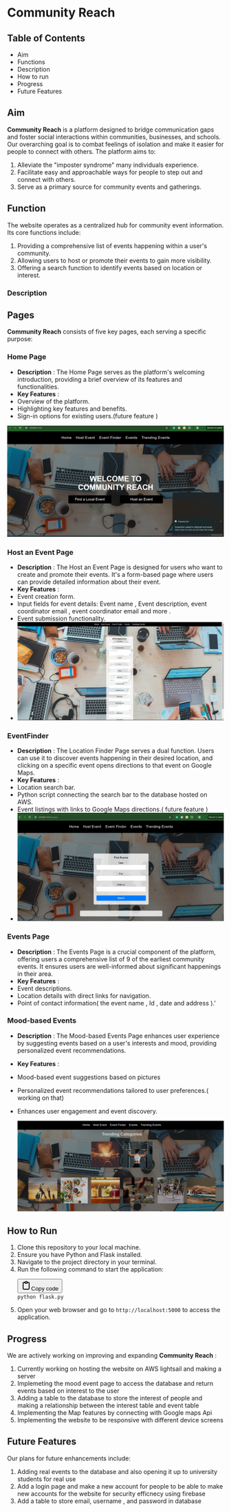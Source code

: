 # Community Reach

## Table of Contents

* Aim
* Functions
* Description
* How to run
* Progress
* Future Features

## Aim

**Community Reach** is a platform designed to bridge communication gaps and foster social interactions within communities, businesses, and schools. Our overarching goal is to combat feelings of isolation and make it easier for people to connect with others. The platform aims to:

1. Alleviate the "imposter syndrome" many individuals experience.
2. Facilitate easy and approachable ways for people to step out and connect with others.
3. Serve as a primary source for community events and gatherings.

## Function

The website operates as a centralized hub for community event information. Its core functions include:

1. Providing a comprehensive list of events happening within a user's community.
2. Allowing users to host or promote their events to gain more visibility.
3. Offering a search function to identify events based on location or interest.

### Description

## Pages

**Community Reach** consists of five key pages, each serving a specific purpose:

### Home Page

* **Description** : The Home Page serves as the platform's welcoming introduction, providing a brief overview of its features and functionalities.
* **Key Features** :
* Overview of the platform.
* Highlighting key features and benefits.
* Sign-in options for existing users.(future feature )

![1704745104591](image/README/1704745104591.png)

### Host an Event Page

* **Description** : The Host an Event Page is designed for users who want to create and promote their events. It's a form-based page where users can provide detailed information about their event.
* **Key Features** :
* Event creation form.
* Input fields for event details: Event name , Event description, event coordinator email , event coordinator email and more .
* Event submission functionality.
* ![1704747729879](image/README/1704747729879.png)

### EventFinder

* **Description** : The Location Finder Page serves a dual function. Users can use it to discover events happening in their desired location, and clicking on a specific event opens directions to that event on Google Maps.
* **Key Features** :
* Location search bar.
* Python script connecting the search bar to the database hosted on AWS.
* Event listings with links to Google Maps directions.( future feature )
* ![1704745176484](image/README/1704745176484.png)

### Events Page

* **Description** : The Events Page is a crucial component of the platform, offering users a comprehensive list of 9 of the earliest community events. It ensures users are well-informed about significant happenings in their area.
* **Key Features** :
* Event descriptions.
* Location details with direct links for navigation.
* Point of contact information( the event name , Id  , date and address ).'

### Mood-based Events

* **Description** : The Mood-based Events Page enhances user experience by suggesting events based on a user's interests and mood, providing personalized event recommendations.
* **Key Features** :
* Mood-based event suggestions based on pictures
* Personalized event recommendations tailored to user preferences.( working on that)
* Enhances user engagement and event discovery.

  ![1704747789810](image/README/1704747789810.png)

## How to Run

1. Clone this repository to your local machine.
2. Ensure you have Python and Flask installed.
3. Navigate to the project directory in your terminal.
4. Run the following command to start the application:
   <pre><div class="bg-black rounded-md"><div class="flex items-center relative text-gray-200 bg-gray-800 dark:bg-token-surface-primary px-4 py-2 text-xs font-sans justify-between rounded-t-md"><button class="flex gap-1 items-center"><svg width="24" height="24" viewBox="0 0 24 24" fill="none" xmlns="http://www.w3.org/2000/svg" class="icon-sm"><path fill-rule="evenodd" clip-rule="evenodd" d="M12 4C10.8954 4 10 4.89543 10 6H14C14 4.89543 13.1046 4 12 4ZM8.53513 4C9.22675 2.8044 10.5194 2 12 2C13.4806 2 14.7733 2.8044 15.4649 4H17C18.6569 4 20 5.34315 20 7V19C20 20.6569 18.6569 22 17 22H7C5.34315 22 4 20.6569 4 19V7C4 5.34315 5.34315 4 7 4H8.53513ZM8 6H7C6.44772 6 6 6.44772 6 7V19C6 19.5523 6.44772 20 7 20H17C17.5523 20 18 19.5523 18 19V7C18 6.44772 17.5523 6 17 6H16C16 7.10457 15.1046 8 14 8H10C8.89543 8 8 7.10457 8 6Z" fill="currentColor"></path></svg>Copy code</button></div><div class="p-4 overflow-y-auto"><code class="!whitespace-pre hljs">python flask.py
   </code></div></div></pre>
5. Open your web browser and go to `http://localhost:5000` to access the application.

## Progress

We are actively working on improving and expanding  **Community Reach** :

1. Currently working on hosting the website on AWS lightsail and making a server
2. Implemeting  the mood event page to access the database and return events based on interest to the user
3. Adding a table to the database to store the interest of people and making a relationship between the interest table and event table
4. Implementing the Map features by connecting with Google maps Api
5. Implementing the website to be responsive with different device screens

## Future Features

Our plans for future enhancements include:

1. Adding real events to the database and also opening it up to university students for real use
2. Add a login page and make a new account for people to be able to make new accounts for the website  for security efficnecy using  firebase
3. Add a table to store email, username , and password in database
